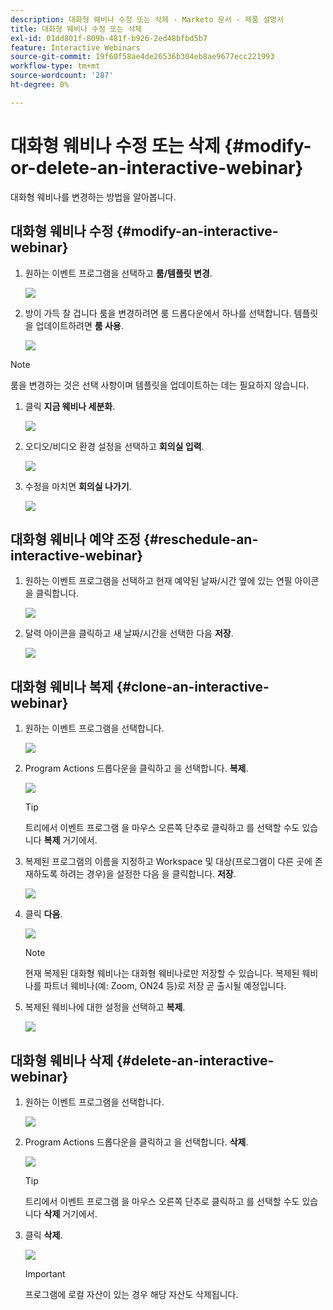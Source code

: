 ```yaml
---
description: 대화형 웨비나 수정 또는 삭제 - Marketo 문서 - 제품 설명서
title: 대화형 웨비나 수정 또는 삭제
exl-id: 01dd801f-809b-481f-b926-2ed48bfbd5b7
feature: Interactive Webinars
source-git-commit: 19f60f58ae4de26536b304eb8ae9677ecc221993
workflow-type: tm+mt
source-wordcount: '287'
ht-degree: 0%

---
```


# 대화형 웨비나 수정 또는 삭제 {#modify-or-delete-an-interactive-webinar}

대화형 웨비나를 변경하는 방법을 알아봅니다.

## 대화형 웨비나 수정 {#modify-an-interactive-webinar}

1. 원하는 이벤트 프로그램을 선택하고 **룸/템플릿 변경**.

   ![](assets/modify-or-delete-an-interactive-webinar-1.png)

1. 방이 가득 찰 겁니다 룸을 변경하려면 룸 드롭다운에서 하나를 선택합니다. 템플릿을 업데이트하려면 **룸 사용**.

   ![](assets/modify-or-delete-an-interactive-webinar-2.png)

>[!NOTE]
>
>룸을 변경하는 것은 선택 사항이며 템플릿을 업데이트하는 데는 필요하지 않습니다.

1. 클릭 **지금 웨비나 세분화**.

   ![](assets/modify-or-delete-an-interactive-webinar-3.png)

1. 오디오/비디오 환경 설정을 선택하고 **회의실 입력**.

   ![](assets/modify-or-delete-an-interactive-webinar-4.png)

1. 수정을 마치면 **회의실 나가기**.

   ![](assets/modify-or-delete-an-interactive-webinar-5.png)

## 대화형 웨비나 예약 조정 {#reschedule-an-interactive-webinar}

1. 원하는 이벤트 프로그램을 선택하고 현재 예약된 날짜/시간 옆에 있는 연필 아이콘을 클릭합니다.

   ![](assets/modify-or-delete-an-interactive-webinar-6.png)

1. 달력 아이콘을 클릭하고 새 날짜/시간을 선택한 다음 **저장**.

   ![](assets/modify-or-delete-an-interactive-webinar-7.png)

## 대화형 웨비나 복제 {#clone-an-interactive-webinar}

1. 원하는 이벤트 프로그램을 선택합니다.

   ![](assets/modify-or-delete-an-interactive-webinar-8.png)

1. Program Actions 드롭다운을 클릭하고 을 선택합니다. **복제**.

   ![](assets/modify-or-delete-an-interactive-webinar-9.png)

   >[!TIP]
   >
   >트리에서 이벤트 프로그램 을 마우스 오른쪽 단추로 클릭하고 를 선택할 수도 있습니다 **복제** 거기에서.

1. 복제된 프로그램의 이름을 지정하고 Workspace 및 대상(프로그램이 다른 곳에 존재하도록 하려는 경우)을 설정한 다음 을 클릭합니다. **저장**.

   ![](assets/modify-or-delete-an-interactive-webinar-10.png)

1. 클릭 **다음**.

   ![](assets/modify-or-delete-an-interactive-webinar-11.png)

   >[!NOTE]
   >
   >현재 복제된 대화형 웨비나는 대화형 웨비나로만 저장할 수 있습니다. 복제된 웨비나를 파트너 웨비나(예: Zoom, ON24 등)로 저장 곧 출시될 예정입니다.

1. 복제된 웨비나에 대한 설정을 선택하고 **복제**.

   ![](assets/modify-or-delete-an-interactive-webinar-12.png)

## 대화형 웨비나 삭제 {#delete-an-interactive-webinar}

1. 원하는 이벤트 프로그램을 선택합니다.

   ![](assets/modify-or-delete-an-interactive-webinar-13.png)

1. Program Actions 드롭다운을 클릭하고 을 선택합니다. **삭제**.

   ![](assets/modify-or-delete-an-interactive-webinar-14.png)

   >[!TIP]
   >
   >트리에서 이벤트 프로그램 을 마우스 오른쪽 단추로 클릭하고 를 선택할 수도 있습니다 **삭제** 거기에서.

1. 클릭 **삭제**.

   ![](assets/modify-or-delete-an-interactive-webinar-15.png)

   >[!IMPORTANT]
   >
   >프로그램에 로컬 자산이 있는 경우 해당 자산도 삭제됩니다.
